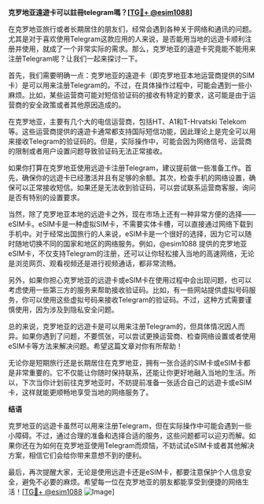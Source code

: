 **克罗地亚遠遊卡可以註冊telegram嗎？[[TG💪+ @esim1088](https://t.me/s/esim1088)]**

在克罗地亚旅行或者长期居住的朋友们，经常会遇到各种关于网络和通讯的问题。尤其是对于喜欢使用Telegram这款应用的人来说，是否能用当地的远遊卡顺利注册并使用，就成了一个非常实际的需求。那么，克罗地亚的遠遊卡究竟能不能用来注册Telegram呢？让我们一起来探讨一下。

首先，我们需要明确一点：克罗地亚的遠遊卡（即克罗地亚本地运营商提供的SIM卡）是可以用来注册Telegram的。不过，在具体操作过程中，可能会遇到一些小麻烦。比如，某些运营商可能对短信验证码的接收有特定的要求，这可能是由于运营商的安全政策或者其他原因造成的。

在克罗地亚，主要有几个大的电信运营商，包括HT、A1和T-Hrvatski Telekom等。这些运营商提供的遠遊卡通常都支持国际短信功能，因此理论上是完全可以用来接收Telegram的验证码的。但是，实际操作中，可能会因为网络信号、运营商的限制或者用户设置问题导致验证码无法正常接收。

如果你打算在克罗地亚使用远遊卡注册Telegram，建议提前做一些准备工作。首先，确保你的远遊卡已经激活并且有足够的余额。其次，检查手机的网络设置，确保可以正常接收短信。如果还是无法收到验证码，可以尝试联系运营商客服，询问是否有特别的设置要求。

当然，除了克罗地亚本地的远遊卡之外，现在市场上还有一种非常方便的选择——eSIM卡。eSIM卡是一种虚拟SIM卡，不需要实体卡槽，可以直接通过网络下载到手机中。对于经常出国旅行的人来说，eSIM卡是一个很好的选择，因为它可以随时随地切换不同的国家和地区的网络服务。例如，@esim1088 提供的克罗地亚eSIM卡，不仅支持Telegram的注册，还可以让你轻松接入当地的高速网络，无论是浏览网页、观看视频还是进行视频通话，都非常流畅。

另外，如果你担心克罗地亚的远遊卡或eSIM卡在使用过程中会出现问题，也可以考虑使用一些第三方的服务来帮助接收验证码。比如，有一些网站提供虚拟号码服务，你可以使用这些虚拟号码来接收Telegram的验证码。不过，这种方式需要谨慎使用，因为涉及到隐私安全问题。

总的来说，克罗地亚的远遊卡是可以用来注册Telegram的，但具体情况因人而异。如果你遇到了问题，不要慌张，可以尝试更换运营商、检查网络设置或者使用eSIM卡等方法来解决问题。希望这篇文章对你有所帮助！

无论你是短期旅行还是长期居住在克罗地亚，拥有一张合适的SIM卡或eSIM卡都是非常重要的。它不仅能让你随时保持联系，还能让你更好地融入当地的生活。所以，下次当你计划前往克罗地亚时，不妨提前准备一张适合自己的远遊卡或eSIM卡，这样就能更顺畅地享受当地的网络服务了。

**结语**

克罗地亚的远遊卡虽然可以用来注册Telegram，但在实际操作中可能会遇到一些小障碍。不过，通过合理的准备和选择合适的服务，这些问题都可以迎刃而解。如果你还在为如何在克罗地亚使用Telegram而烦恼，不妨试试eSIM卡或者其他解决方案，相信它们会给你带来意想不到的便利。

最后，再次提醒大家，无论是使用远遊卡还是eSIM卡，都要注意保护个人信息安全，避免不必要的麻烦。希望每一位在克罗地亚的朋友都能享受到便捷的网络生活！[[TG💪+ @esim1088](https://t.me/s/esim1088) ![Image](https://i.postimg.cc/4NQfJmqS/Snipaste-2025-05-13-00-14-12.png)]